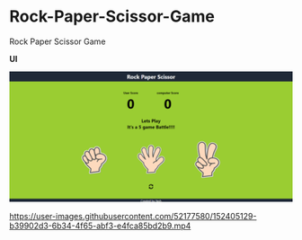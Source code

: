 # Rock-Paper-Scissor-Game
Rock Paper Scissor Game

**UI**

![**UI**](https://github.com/yash88600/Rock-Paper-Scissor-Game/blob/main/images/UI.png)

https://user-images.githubusercontent.com/52177580/152405129-b39902d3-6b34-4f65-abf3-e4fca85bd2b9.mp4

